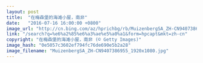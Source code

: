 ```yaml
---
layout: post
title:  "在梅森堡的海滩小屋，南非"
date:   "2016-07-16 16:00:00 +0800"
image_url: "http://cn.bing.com/az/hprichbg/rb/MuizenbergSA_ZH-CN9407386955_1920x1080.jpg"
link: "/search?q=%e6%a2%85%e6%a3%ae%e5%a0%a1&form=hpcapt&mkt=zh-cn"
copyright: "在梅森堡的海滩小屋，南非 (© Getty Images)"
image_hash: "0e5057c3602ef794fc76de690e5b2a28"
image_filename: "MuizenbergSA_ZH-CN9407386955_1920x1080.jpg"
---
```

